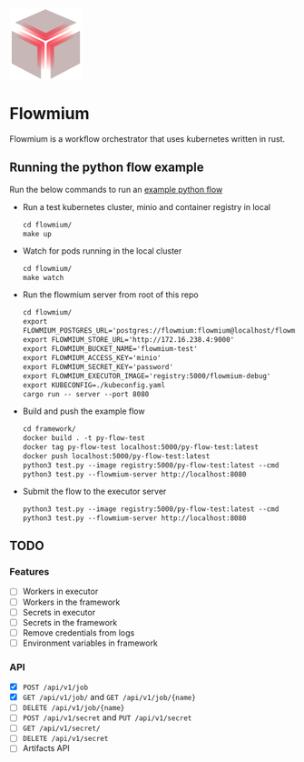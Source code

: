 <img src="./logo.svg" width="128px"><br>

# Flowmium

Flowmium is a workflow orchestrator that uses kubernetes written in rust.

## Running the python flow example

Run the below commands to run an [example python flow](framework/test.py)

- Run a test kubernetes cluster, minio and container registry in local

  ```
  cd flowmium/
  make up
  ```

- Watch for pods running in the local cluster

  ```
  cd flowmium/
  make watch
  ```

- Run the flowmium server from root of this repo

  ```
  cd flowmium/
  export FLOWMIUM_POSTGRES_URL='postgres://flowmium:flowmium@localhost/flowmium'
  export FLOWMIUM_STORE_URL='http://172.16.238.4:9000'
  export FLOWMIUM_BUCKET_NAME='flowmium-test'
  export FLOWMIUM_ACCESS_KEY='minio'
  export FLOWMIUM_SECRET_KEY='password'
  export FLOWMIUM_EXECUTOR_IMAGE='registry:5000/flowmium-debug'
  export KUBECONFIG=./kubeconfig.yaml
  cargo run -- server --port 8080
  ```

- Build and push the example flow

  ```
  cd framework/
  docker build . -t py-flow-test
  docker tag py-flow-test localhost:5000/py-flow-test:latest
  docker push localhost:5000/py-flow-test:latest
  python3 test.py --image registry:5000/py-flow-test:latest --cmd python3 test.py --flowmium-server http://localhost:8080
  ```

- Submit the flow to the executor server

  ```
  python3 test.py --image registry:5000/py-flow-test:latest --cmd python3 test.py --flowmium-server http://localhost:8080
  ```

## TODO

### Features

- [ ] Workers in executor
- [ ] Workers in the framework
- [ ] Secrets in executor
- [ ] Secrets in the framework
- [ ] Remove credentials from logs
- [ ] Environment variables in framework

### API

- [x] `POST /api/v1/job`
- [x] `GET /api/v1/job/` and `GET /api/v1/job/{name}`
- [ ] `DELETE /api/v1/job/{name}`
- [ ] `POST /api/v1/secret` and `PUT /api/v1/secret`
- [ ] `GET /api/v1/secret/`
- [ ] `DELETE /api/v1/secret`
- [ ] Artifacts API
